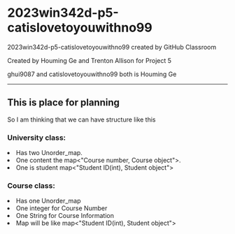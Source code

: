 # 2023win342d-p5-catislovetoyouwithno99
2023win342d-p5-catislovetoyouwithno99 created by GitHub Classroom
<p>
  Created by Houming Ge and Trenton Allison for Project 5
</p><p>
  ghui9087 and catislovetoyouwithno99 both is Houming Ge
</p>


<hr>
<h2>
This is place for planning
</h2>
<p>
So I am thinking that we can have structure like this
</p><p><h3>
University class: 
</h3><li>
  Has two Unorder_map. 
</li><li>
  One content the map<"Course number, Course object">.
</li><li>
  One is student map<"Student ID(int), Student object">
</li></p><p><h3>
  Course class:
</h3><li>
  Has one Unorder_map
</li><li>
  One integer for Course Number
  </li><li>
  One String for Course Information
</li><li>
  Map will be like map<"Student ID(int), Student object">
</li></p><p>
